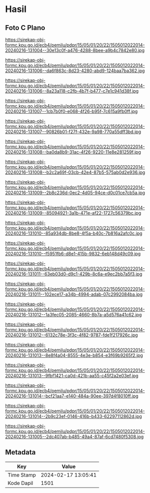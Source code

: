 # Hasil

## Foto C Plano

https://sirekap-obj-formc.kpu.go.id/ecb4/pemilu/pdpr/15/05/01/20/22/1505012022014-20240216-131004--30e13c0f-a476-4288-8bee-a9b4c7842e80.jpg

https://sirekap-obj-formc.kpu.go.id/ecb4/pemilu/pdpr/15/05/01/20/22/1505012022014-20240216-131006--da6f863c-8d23-4280-abd9-124baa7ba362.jpg

https://sirekap-obj-formc.kpu.go.id/ecb4/pemilu/pdpr/15/05/01/20/22/1505012022014-20240216-131006--8a23a118-c2fb-4b7f-b477-c7e1c941d38f.jpg

https://sirekap-obj-formc.kpu.go.id/ecb4/pemilu/pdpr/15/05/01/20/22/1505012022014-20240216-131007--1cb7b0f0-e068-4f26-b95f-7c615a9fb0ff.jpg

https://sirekap-obj-formc.kpu.go.id/ecb4/pemilu/pdpr/15/05/01/20/22/1505012022014-20240216-131007--90826b01-f27f-432e-9a98-770a55dff3bd.jpg

https://sirekap-obj-formc.kpu.go.id/ecb4/pemilu/pdpr/15/05/01/20/22/1505012022014-20240216-131008--ba0da8b9-31ac-4f26-9220-11e8e281259f.jpg

https://sirekap-obj-formc.kpu.go.id/ecb4/pemilu/pdpr/15/05/01/20/22/1505012022014-20240216-131008--b2c2a69f-03cb-42e4-87b5-575ab0d2e936.jpg

https://sirekap-obj-formc.kpu.go.id/ecb4/pemilu/pdpr/15/05/01/20/22/1505012022014-20240216-131009--2b8c236d-0ec2-4d05-94ce-d0c01ce7cb5a.jpg

https://sirekap-obj-formc.kpu.go.id/ecb4/pemilu/pdpr/15/05/01/20/22/1505012022014-20240216-131009--85094921-3a1b-471e-af22-1727c56379bc.jpg

https://sirekap-obj-formc.kpu.go.id/ecb4/pemilu/pdpr/15/05/01/20/22/1505012022014-20240216-131010--85a934db-8be8-4f5a-b40c-7b816a2afc0c.jpg

https://sirekap-obj-formc.kpu.go.id/ecb4/pemilu/pdpr/15/05/01/20/22/1505012022014-20240216-131010--f5951fb6-d8e1-415b-9832-6eb148d49c09.jpg

https://sirekap-obj-formc.kpu.go.id/ecb4/pemilu/pdpr/15/05/01/20/22/1505012022014-20240216-131011--63eb03d0-d9c1-429b-8c6a-e9ec2bb7a5f3.jpg

https://sirekap-obj-formc.kpu.go.id/ecb4/pemilu/pdpr/15/05/01/20/22/1505012022014-20240216-131011--102ece17-a34b-4994-adab-07c2992084ba.jpg

https://sirekap-obj-formc.kpu.go.id/ecb4/pemilu/pdpr/15/05/01/20/22/1505012022014-20240216-131012--1a3fec05-2085-4660-8b7a-a5d576a41c62.jpg

https://sirekap-obj-formc.kpu.go.id/ecb4/pemilu/pdpr/15/05/01/20/22/1505012022014-20240216-131012--6132c78e-3f3c-4f82-9787-fde1f217926c.jpg

https://sirekap-obj-formc.kpu.go.id/ecb4/pemilu/pdpr/15/05/01/20/22/1505012022014-20240216-131013--8e8f4a04-8555-4e3e-b854-e3f69b9265f2.jpg

https://sirekap-obj-formc.kpu.go.id/ecb4/pemilu/pdpr/15/05/01/20/22/1505012022014-20240216-131013--9fbf1421-ca0d-421b-aa55-c45f2a2e03ef.jpg

https://sirekap-obj-formc.kpu.go.id/ecb4/pemilu/pdpr/15/05/01/20/22/1505012022014-20240216-131014--bcf21aa7-e140-484a-90ee-397d4f8010ff.jpg

https://sirekap-obj-formc.kpu.go.id/ecb4/pemilu/pdpr/15/05/01/20/22/1505012022014-20240216-131014--2b9c23ef-0146-416b-b433-62297112862d.jpg

https://sirekap-obj-formc.kpu.go.id/ecb4/pemilu/pdpr/15/05/01/20/22/1505012022014-20240216-131005--2dc407ab-b485-49a4-87af-6cd7480f5308.jpg


## Metadata

| Key        | Value               |
| ---------- | ------------------- |
| Time Stamp | 2024-02-17 13:05:41 |
| Kode Dapil | 1501                |




